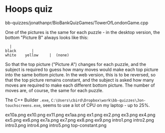 # Hoops quiz

bb-quizzes/jonathanpr/BioBankQuizGames/TowerOfLondonGame.cpp

One of the pictures is the same for each puzzle - in the desktop version, the bottom "Picture B" always looks like this:

      |
    black       |     
    white    yellow     |  (none)

So that the top picture ("Picture A") changes for each puzzle, and the subject is required to guess how many moves would make each top picture into the same bottom picture. In the web version, this is to be reversed, so that the top picture remains constant, and the subject is asked how many moves are required to make each different bottom picture. The number of moves are, of course, the same for each puzzle.

The C++ Builder `.exe`, `C:\Users\cbird\Dropbox\work\bb-quizzes\Jon-touchscreens.exe`, seems to use a lot of CPU on my laptop - up to 25%.

ex10a.png
ex10.png
ex11.png
ex1aa.png
ex1.png
ex2.png
ex3.png
ex4.png
ex5.png
ex6.png
ex7a.png
ex7.png
ex8.png
ex9.png
intro1.png
intro2.png
intro3.png
intro4.png
intro5.png
top-constant.png
